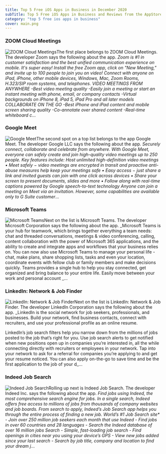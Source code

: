 ```yaml
---
title: Top 5 Free iOS Apps in Business in December 2020
subTitle: Top 5 Free iOS Apps in Business and Reviews from the AppStore in December 2020.
category: "top 5 free ios apps in business"
cover: main.png
---
```


### ZOOM Cloud Meetings

![ZOOM Cloud Meetings](https://is5-ssl.mzstatic.com/image/thumb/Purple124/v4/ec/56/ac/ec56ac76-ea8b-0232-2453-4bb3ef074f88/AppIcon-0-0-1x_U007emarketing-0-0-0-9-0-85-220.png/100x100bb.png)The first place belongs to ZOOM Cloud Meetings. The developer Zoom says the following about the app. _Zoom is #1 in customer satisfaction and the best unified communication experience on mobile.  It's super easy! Install the free Zoom app, click on "New Meeting," and invite up to 100 people to join you on video! Connect with anyone on iPad, iPhone, other mobile devices, Windows, Mac, Zoom Rooms, H.323/SIP room systems, and telephones.  VIDEO MEETINGS FROM ANYWHERE -Best video meeting quality -Easily join a meeting or start an instant meeting with phone, email, or company contacts -Virtual backgrounds on iPhone 8, iPad 5, iPad Pro and all later models  COLLABORATE ON THE GO -Best iPhone and iPad content and mobile screen sharing quality -Co-annotate over shared content -Real-time whiteboard c_...

### Google Meet

![Google Meet](https://is5-ssl.mzstatic.com/image/thumb/Purple114/v4/6e/e1/bc/6ee1bceb-f9ac-6ed5-4ced-ebb919792510/contsched.jefyonfu.png/100x100bb.png)The second spot on a top list belongs to the app Google Meet. The developer Google LLC says the following about the app. _Securely connect, collaborate and celebrate from anywhere. With Google Meet, everyone can safely create and join high-quality video meetings up to 250 people.  Key features include:  Host unlimited high-definition video meetings • Meet safely − video meetings are encrypted in transit and proactive anti-abuse measures help keep your meetings safe • Easy access − just share a link and invited guests can join with one click across devices • Share your screen to present documents, slides and more • Follow along with real-time captions powered by Google speech-to-text technology  Anyone can join a meeting on Meet via an invitation. However, some capabilities are available only to G Suite customer_...

### Microsoft Teams

![Microsoft Teams](https://is1-ssl.mzstatic.com/image/thumb/Purple114/v4/5a/f6/4e/5af64e17-32c8-9735-65bd-d3e18dd5e338/AppIcon-0-0-1x_U007emarketing-0-0-0-7-0-0-sRGB-0-0-0-GLES2_U002c0-512MB-85-220-0-0.png/100x100bb.png)Next on the list is Microsoft Teams. The developer Microsoft Corporation says the following about the app. _Microsoft Teams is your hub for teamwork, which brings together everything a team needs: chat and threaded conversations, meetings & video conferencing, calling, content collaboration with the power of Microsoft 365 applications, and the ability to create and integrate apps and workflows that your business relies on.  You can now also use Microsoft Teams to manage your personal life - chat, make plans, share shopping lists, tasks and even your location, coordinate events with fellow club or family members and make decisions quickly. Teams provides a single hub to help you stay connected, get organized and bring balance to your entire life.  Easily move between your work and personal account _...

### LinkedIn: Network & Job Finder

![LinkedIn: Network & Job Finder](https://is2-ssl.mzstatic.com/image/thumb/Purple114/v4/2d/8c/b7/2d8cb7ee-9953-c0bd-c99d-6ba6c95acc24/AppIcon-0-0-1x_U007emarketing-0-0-0-7-0-0-sRGB-0-0-0-GLES2_U002c0-512MB-85-220-0-0.png/100x100bb.png)Next on the list is LinkedIn: Network & Job Finder. The developer LinkedIn Corporation says the following about the app. _LinkedIn is the social network for job seekers, professionals, and businesses. Build your network, find business contacts, connect with recruiters, and use your professional profile as an online resume.  LinkedIn’s job search filters help you narrow down from the millions of jobs posted to the job that’s right for you. Use job search alerts to get notified when new positions open up in companies you’re interested in, all the while connecting directly with recruiters or employees in your network. Tap into your network to ask for a referral for companies you’re applying to and get your resume noticed. You can also apply on-the-go to save time and be the first application to the job of your d_...

### Indeed Job Search

![Indeed Job Search](https://is3-ssl.mzstatic.com/image/thumb/Purple114/v4/76/ef/ad/76efadda-5b03-d8fc-bc59-d88c67b61b2a/AppIcon-0-0-1x_U007emarketing-0-0-0-7-0-0-sRGB-0-0-0-GLES2_U002c0-512MB-85-220-0-0.png/100x100bb.png)Rolling up next is Indeed Job Search. The developer Indeed Inc. says the following about the app. _Find jobs using Indeed, the most comprehensive search engine for jobs. In a single search, Indeed offers free access to millions of jobs from thousands of company websites and job boards.  From search to apply, Indeed’s Job Search app helps you through the entire process of finding a new job.  World’s #1 Job Search site* - Join over 250 million job seekers each month that use Indeed - Find jobs in over 60 countries and 28 languages - Search the Indeed database of over 16 million jobs  Search - Simple, fast-loading job search  - Find openings in cities near you using your device’s GPS - View new jobs added since your last search - Search by job title, company and location to find your dream j_...

